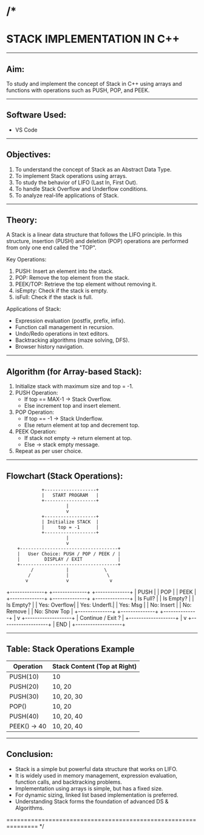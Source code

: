 /*
===============================================================
   STACK IMPLEMENTATION IN C++
===============================================================

---------------------------------------------------------------
Aim:
---------------------------------------------------------------
To study and implement the concept of Stack in C++ using arrays 
and functions with operations such as PUSH, POP, and PEEK.

---------------------------------------------------------------
Software Used:
---------------------------------------------------------------
- VS Code

---------------------------------------------------------------
Objectives:
---------------------------------------------------------------
1. To understand the concept of Stack as an Abstract Data Type.
2. To implement Stack operations using arrays.
3. To study the behavior of LIFO (Last In, First Out).
4. To handle Stack Overflow and Underflow conditions.
5. To analyze real-life applications of Stack.

---------------------------------------------------------------
Theory:
---------------------------------------------------------------
A Stack is a linear data structure that follows the LIFO principle.
In this structure, insertion (PUSH) and deletion (POP) operations 
are performed from only one end called the "TOP".

Key Operations:
1. PUSH: Insert an element into the stack.
2. POP: Remove the top element from the stack.
3. PEEK/TOP: Retrieve the top element without removing it.
4. isEmpty: Check if the stack is empty.
5. isFull: Check if the stack is full.

Applications of Stack:
- Expression evaluation (postfix, prefix, infix).
- Function call management in recursion.
- Undo/Redo operations in text editors.
- Backtracking algorithms (maze solving, DFS).
- Browser history navigation.

---------------------------------------------------------------
Algorithm (for Array-based Stack):
---------------------------------------------------------------
1. Initialize stack with maximum size and top = -1.
2. PUSH Operation:
   - If top == MAX-1 → Stack Overflow.
   - Else increment top and insert element.
3. POP Operation:
   - If top == -1 → Stack Underflow.
   - Else return element at top and decrement top.
4. PEEK Operation:
   - If stack not empty → return element at top.
   - Else → stack empty message.
5. Repeat as per user choice.

---------------------------------------------------------------
Flowchart (Stack Operations):
---------------------------------------------------------------

                 +-------------------+
                 |   START PROGRAM   |
                 +-------------------+
                          |
                          v
                 +-------------------+
                 | Initialize STACK  |
                 |     top = -1      |
                 +-------------------+
                          |
                          v
        +------------------------------------+
        |   User Choice: PUSH / POP / PEEK / |
        |         DISPLAY / EXIT             |
        +------------------------------------+
             /            |             \
            /             |              \
           v              v               v
   +--------------+  +--------------+  +--------------+
   |     PUSH     |  |     POP      |  |     PEEK     |
   +--------------+  +--------------+  +--------------+
   | Is Full?     |  | Is Empty?    |  | Is Empty?    |
   | Yes: Overflow|  | Yes: Underfl.|  | Yes: Msg     |
   | No: Insert   |  | No: Remove   |  | No: Show Top |
   +--------------+  +--------------+  +--------------+
                          |
                          v
                 +-------------------+
                 | Continue / Exit ? |
                 +-------------------+
                          |
                          v
                 +-------------------+
                 |        END        |
                 +-------------------+


---------------------------------------------------------------
Table: Stack Operations Example
---------------------------------------------------------------

Operation    | Stack Content (Top at Right)
-------------|---------------------------------
PUSH(10)     | 10
PUSH(20)     | 10, 20
PUSH(30)     | 10, 20, 30
POP()        | 10, 20
PUSH(40)     | 10, 20, 40
PEEK() → 40  | 10, 20, 40

---------------------------------------------------------------
Conclusion:
---------------------------------------------------------------
- Stack is a simple but powerful data structure that works on LIFO.
- It is widely used in memory management, expression evaluation,
  function calls, and backtracking problems.
- Implementation using arrays is simple, but has a fixed size.
- For dynamic sizing, linked list based implementation is preferred.
- Understanding Stack forms the foundation of advanced DS & Algorithms.

===============================================================
*/
